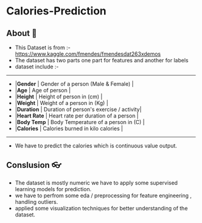 # Calories-Prediction


## About 📑
- This Dataset is from :-  https://www.kaggle.com/fmendes/fmendesdat263xdemos
- The dataset has two parts one part for features and another for labels
- dataset include :- 
- - - - - - - - - - - - - - - - - - - - - - - - - - - - - - -
- |**Gender**     |	Gender of a person (Male & Female)      |
-	|**Age**	      | Age of person                           |
-	|**Height**	    | Height of person in (cm)                |
-	|**Weight**	    | Weight of a person in (Kg)              |
-	|**Duration**	  | Duration of person's exercise / activity|
-	|**Heart Rate**	| Heart rate per duration of a person     |
-	|**Body Temp**	| Body Temperature of a person in (C)     | 
-	|**Calories**	  | Calories burned in kilo calories        |
-	- - - - - - - - - - - - - - - - - - - - - - - - - - - - - - 
- We have to predict the calories which is continuous value output.

## Conslusion 👓
- The dataset is mostly numeric we have to apply some supervised learning models for prediction.
- we have to perfrom some eda / preprocessing for feature engineering , handling outliers.
- applied some visualization techniques for better understanding of the dataset. 
